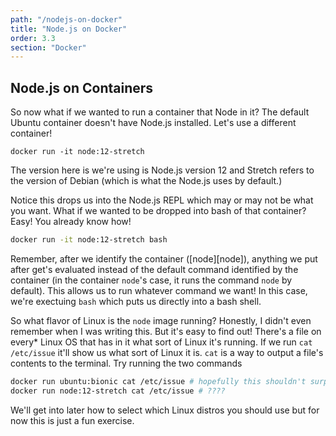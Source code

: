 ```yaml
---
path: "/nodejs-on-docker"
title: "Node.js on Docker"
order: 3.3
section: "Docker"
---
```


## Node.js on Containers

So now what if we wanted to run a container that Node in it? The default Ubuntu container doesn't have Node.js installed. Let's use a different container!

```
docker run -it node:12-stretch
```

The version here is we're using is Node.js version 12 and Stretch refers to the version of Debian (which is what the Node.js uses by default.)

Notice this drops us into the Node.js REPL which may or may not be what you want. What if we wanted to be dropped into bash of that container? Easy! You already know how!

```bash
docker run -it node:12-stretch bash
```

Remember, after we identify the container ([node][node]), anything we put after get's evaluated instead of the default command identified by the container (in the container `node`'s case, it runs the command `node` by default). This allows us to run whatever command we want! In this case, we're exectuing `bash` which puts us directly into a bash shell.

So what flavor of Linux is the `node` image running? Honestly, I didn't even remember when I was writing this. But it's easy to find out! There's a file on every\* Linux OS that has in it what sort of Linux it's running. If we run `cat /etc/issue` it'll show us what sort of Linux it is. `cat` is a way to output a file's contents to the terminal. Try running the two commands

```bash
docker run ubuntu:bionic cat /etc/issue # hopefully this shouldn't surprise you
docker run node:12-stretch cat /etc/issue # ????
```

We'll get into later how to select which Linux distros you should use but for now this is just a fun exercise.
